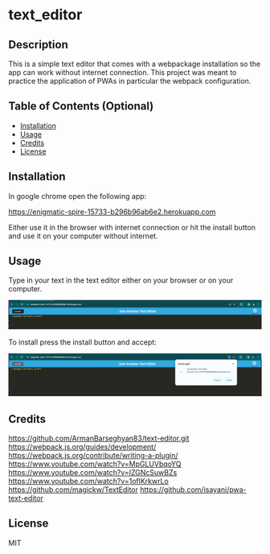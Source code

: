 # text_editor

## Description

This is a simple text editor that comes with a webpackage installation so the app can work without internet connection. This project was meant to practice the application of PWAs in particular the webpack configuration. 

## Table of Contents (Optional)

- [Installation](#installation)
- [Usage](#usage)
- [Credits](#credits)
- [License](#license)

## Installation

In google chrome open the following app:

https://enigmatic-spire-15733-b296b96ab6e2.herokuapp.com

Either use it in the browser with internet connection or hit the install button and use it on your computer without internet.

## Usage

Type in your text in the text editor either on your browser or on your computer.

![Image showing text in the editor](assets/images/helloworld.png)

To install press the install button and accept:

![Image showing install button](assets/images/install.png)


## Credits

https://github.com/ArmanBarseghyan83/text-editor.git
https://webpack.js.org/guides/development/
https://webpack.js.org/contribute/writing-a-plugin/
https://www.youtube.com/watch?v=MpGLUVbqoYQ
https://www.youtube.com/watch?v=IZGNcSuwBZs
https://www.youtube.com/watch?v=1oflKrkwrLo
https://github.com/magickw/TextEditor
https://github.com/isayani/pwa-text-editor

## License

MIT
